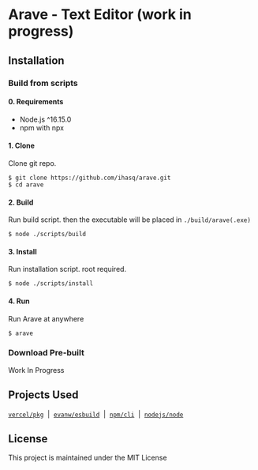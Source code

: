 # Arave - Text Editor (work in progress)

## Installation

### Build from scripts

#### 0\. Requirements
+ Node.js ^16.15.0
+ npm with npx

#### 1\. Clone
Clone git repo.
```
$ git clone https://github.com/ihasq/arave.git
$ cd arave
```

#### 2\. Build
Run build script. then the executable will be placed in ```./build/arave(.exe)```
```
$ node ./scripts/build
```

#### 3\. Install
Run installation script. root required.
```
$ node ./scripts/install
```

#### 4\. Run
Run Arave at anywhere
```
$ arave
```

### Download Pre-built
Work In Progress

## Projects Used
[```vercel/pkg```](https://github.com/vercel/pkg#readme)&nbsp;&nbsp;|&nbsp;&nbsp;[```evanw/esbuild```](https://github.com/evanw/esbuild#readme)&nbsp;&nbsp;|&nbsp;&nbsp;[```npm/cli```](https://github.com/npm/cli#readme)&nbsp;&nbsp;|&nbsp;&nbsp;[```nodejs/node```](https://github.com/nodejs/node#readme)

## License
This project is maintained under the MIT License